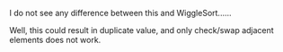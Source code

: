 
I do not see any difference between this and WiggleSort......

Well, this could result in duplicate value, and only check/swap adjacent elements does not work.     

